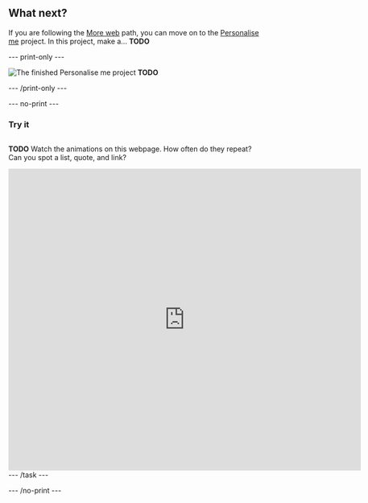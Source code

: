 ## What next?

If you are following the [More web](https://projects.raspberrypi.org/en/pathways/more-web) path, you can move on to the [Personalise me](https://projects.raspberrypi.org/en/projects/personalise-me) project. In this project, make a... **TODO** 

--- print-only ---

![The finished Personalise me project](images/personalise-project.png) **TODO** 

--- /print-only ---

--- no-print ---

### Try it
<div style="display: flex; flex-wrap: wrap">
<div style="flex-basis: 175px; flex-grow: 1">  

**TODO** Watch the animations on this webpage. How often do they repeat? Can you spot a list, quote, and link?

</div>
<div>
<iframe src="https://staging-editor.raspberrypi.org/en/embed/viewer/personalise-me-complete" width="700" height="600" frameborder="0" marginwidth="0" marginheight="0" allowfullscreen> </iframe>
</div>
</div>
--- /task ---

--- /no-print ---